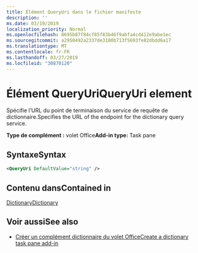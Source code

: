 ```yaml
---
title: Élément QueryUri dans le fichier manifeste
description: ''
ms.date: 03/19/2019
localization_priority: Normal
ms.openlocfilehash: 8695b87f84cf85f83b46f9abfa4cd412e9abe1ec
ms.sourcegitcommit: a2950492a2337de3180b713f5693fe82dbdd6a17
ms.translationtype: MT
ms.contentlocale: fr-FR
ms.lasthandoff: 03/27/2019
ms.locfileid: "30870120"
---
```

# <a name="queryuri-element"></a><span data-ttu-id="b0425-102">Élément QueryUri</span><span class="sxs-lookup"><span data-stu-id="b0425-102">QueryUri element</span></span>

<span data-ttu-id="b0425-103">Spécifie l’URL du point de terminaison du service de requête de dictionnaire.</span><span class="sxs-lookup"><span data-stu-id="b0425-103">Specifies the URL of the endpoint for the dictionary query service.</span></span>

<span data-ttu-id="b0425-104">**Type de complément :** volet Office</span><span class="sxs-lookup"><span data-stu-id="b0425-104">**Add-in type:** Task pane</span></span>

## <a name="syntax"></a><span data-ttu-id="b0425-105">Syntaxe</span><span class="sxs-lookup"><span data-stu-id="b0425-105">Syntax</span></span>

```XML
<QueryUri DefaultValue="string" />
```

## <a name="contained-in"></a><span data-ttu-id="b0425-106">Contenu dans</span><span class="sxs-lookup"><span data-stu-id="b0425-106">Contained in</span></span>

[<span data-ttu-id="b0425-107">Dictionary</span><span class="sxs-lookup"><span data-stu-id="b0425-107">Dictionary</span></span>](dictionary.md)

## <a name="see-also"></a><span data-ttu-id="b0425-108">Voir aussi</span><span class="sxs-lookup"><span data-stu-id="b0425-108">See also</span></span>

- [<span data-ttu-id="b0425-109">Créer un complément dictionnaire du volet Office</span><span class="sxs-lookup"><span data-stu-id="b0425-109">Create a dictionary task pane add-in</span></span>](/office/dev/add-ins/word/dictionary-task-pane-add-ins)
    
